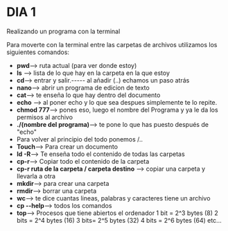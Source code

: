 # DIA 1 #
Realizando un programa con la terminal

Para moverte con la terminal entre las carpetas de archivos utilizamos los siguientes comandos:
- **pwd**--> ruta actual (para ver donde estoy)
- **ls** --> lista de lo que hay en la carpeta en la que estoy
- **cd**--> entrar y salir.----- al añadir (..) echamos un paso atrás
- **nano**--> abrir un programa de edicion de texto
- **cat**--> te enseña lo que hay dentro del documento
- **echo** --> al poner echo y lo que sea despues simplemente te lo repite.
- **chmod 777**--> pones eso, luego el nombre del Programa y ya le da los permisos al archivo
- **./(nombre del programa)**--> te pone lo que has puesto después de "echo"
- Para volver al principio del todo ponemos /..
- **Touch**--> Para crear un documento
- **ld -R**--> Te enseña todo el contenido de todas las carpetas
- **cp-r**--> Copiar todo el contenido de la carpeta
- **cp-r ruta de la carpeta / carpeta destino** --> copiar una carpeta y llevarla a otra
- **mkdir**--> para crear una carpeta
- **rmdir**--> borrar una carpeta
- **wc**--> te dice cuantas lineas, palabras y caracteres tiene un archivo
- **cp --help**--> todos los comandos 
- **top**--> Procesos que tiene abiertos el ordenador
1 bit = 2^3 bytes  (8)
2 bits = 2^4 bytes (16)
3 bits= 2^5 bytes  (32)
4 bits = 2^6 bytes (64)
etc...

